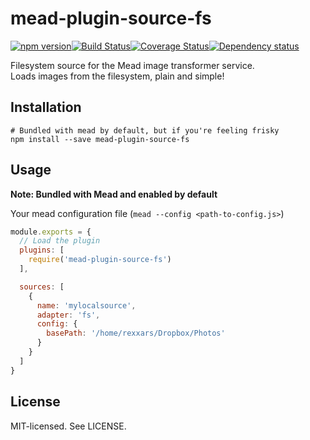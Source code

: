 # mead-plugin-source-fs

[![npm version](http://img.shields.io/npm/v/mead-plugin-source-fs.svg?style=flat-square)](http://browsenpm.org/package/mead-plugin-source-fs)[![Build Status](http://img.shields.io/travis/rexxars/mead-plugin-source-fs/master.svg?style=flat-square)](https://travis-ci.org/rexxars/mead-plugin-source-fs)[![Coverage Status](https://img.shields.io/coveralls/rexxars/mead-plugin-source-fs/master.svg?style=flat-square)](https://coveralls.io/github/rexxars/mead-plugin-source-fs)[![Dependency status](https://img.shields.io/david/rexxars/mead-plugin-source-fs.svg?style=flat-square)](https://david-dm.org/rexxars/mead-plugin-source-fs)

Filesystem source for the Mead image transformer service.  
Loads images from the filesystem, plain and simple!

## Installation

```shell
# Bundled with mead by default, but if you're feeling frisky
npm install --save mead-plugin-source-fs
```

## Usage

**Note: Bundled with Mead and enabled by default**

Your mead configuration file (`mead --config <path-to-config.js>`)

```js
module.exports = {
  // Load the plugin
  plugins: [
    require('mead-plugin-source-fs')
  ],

  sources: [
    {
      name: 'mylocalsource',
      adapter: 'fs',
      config: {
        basePath: '/home/rexxars/Dropbox/Photos'
      }
    }
  ]
}
```

## License

MIT-licensed. See LICENSE.
